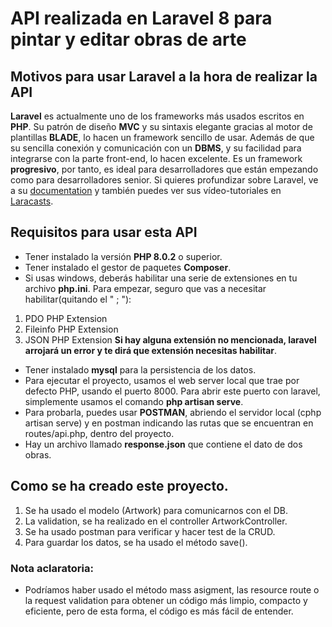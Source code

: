 # API realizada en Laravel 8 para pintar y editar obras de arte

## Motivos para usar Laravel a la hora de realizar la API

**Laravel** es actualmente uno de los frameworks más usados escritos en **PHP**. Su patrón de diseño **MVC** y su sintaxis elegante gracias al motor de plantillas **BLADE**, lo hacen un framework sencillo de usar.
Además de que su sencilla conexión y comunicación con un **DBMS**, y su facilidad para integrarse con la parte front-end, lo hacen excelente. Es un framework **progresivo**, por tanto, es ideal para desarrolladores que están empezando como para desarrolladores senior.
Si quieres profundizar sobre Laravel, ve a su [documentation](https://laravel.com/docs) y también puedes ver sus vídeo-tutoriales en [Laracasts](https://laracasts.com).


## Requisitos para usar esta API

- Tener instalado la versión **PHP 8.0.2** o superior.
- Tener instalado el gestor de paquetes **Composer**.
- Si usas windows, deberás habilitar una serie de extensiones en tu archivo **php.ini**. Para empezar, seguro que vas a necesitar habilitar(quitando el " ; "):
1. PDO PHP Extension
2. Fileinfo PHP Extension
3. JSON PHP Extension
**Si hay alguna extensión no mencionada, laravel arrojará un error y te dirá que extensión necesitas habilitar**.
- Tener instalado **mysql** para la persistencia de los datos.
- Para ejecutar el proyecto, usamos el web server local que trae por defecto PHP, usando el puerto 8000. Para abrir este puerto con laravel, simplemente usamos el comando **php artisan serve**.
- Para probarla, puedes usar **POSTMAN**, abriendo el servidor local (cphp artisan serve) y en postman indicando las rutas que se encuentran en routes/api.php, dentro del proyecto.
- Hay un archivo llamado **response.json** que contiene el dato de dos obras.


## Como se ha creado este proyecto.

1. Se ha usado el modelo (Artwork) para comunicarnos con el DB.
2. La validation, se ha realizado en el controller ArtworkController.
3. Se ha usado postman para verificar y hacer test de la CRUD.
4. Para guardar los datos, se ha usado el método save(). 

### Nota aclaratoria:
* Podríamos haber usado el método mass asigment, las resource route o la request validation para obtener un código más limpio, compacto y eficiente, pero de esta forma, el código es más fácil de entender.